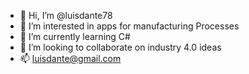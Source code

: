 - 👋 Hi, I’m @luisdante78
- 👀 I’m interested in apps for manufacturing Processes
- 🌱 I’m currently learning C#
- 💞️ I’m looking to collaborate on industry 4.0 ideas
- 📫 luisdante@gmail.com

<!---
luisdante78/luisdante78 is a ✨ special ✨ repository because its `README.md` (this file) appears on your GitHub profile.
You can click the Preview link to take a look at your changes.
--->
